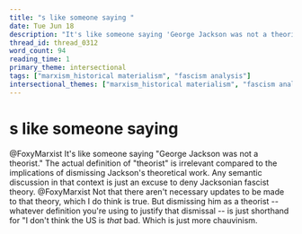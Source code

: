 ```yaml
---
title: "s like someone saying "
date: Tue Jun 18
description: "It's like someone saying 'George Jackson was not a theorist.'"
thread_id: thread_0312
word_count: 94
reading_time: 1
primary_theme: intersectional
tags: ["marxism_historical materialism", "fascism analysis"]
intersectional_themes: ["marxism_historical materialism", "fascism analysis"]
---
```


# s like someone saying 

@FoxyMarxist It's like someone saying "George Jackson was not a theorist." The actual definition of "theorist" is irrelevant compared to the implications of dismissing Jackson's theoretical work. Any semantic discussion in that context is just an excuse to deny Jacksonian fascist theory. @FoxyMarxist Not that there aren't necessary updates to be made to that theory, which I do think is true. But dismissing him as a theorist -- whatever definition you're using to justify that dismissal -- is just shorthand for "I don't think the US is *that* bad. Which is just more chauvinism.